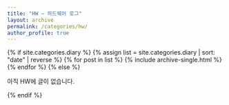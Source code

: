 ```yaml
---
title: "HW — 하드웨어 로그"
layout: archive
permalink: /categories/hw/
author_profile: true
---
```


{% if site.categories.diary %}
  {% assign list = site.categories.diary | sort: "date" | reverse %}
  {% for post in list %}
    {% include archive-single.html %}
  {% endfor %}
{% else %}
  <p>아직 HW에 글이 없습니다.</p>
{% endif %}

